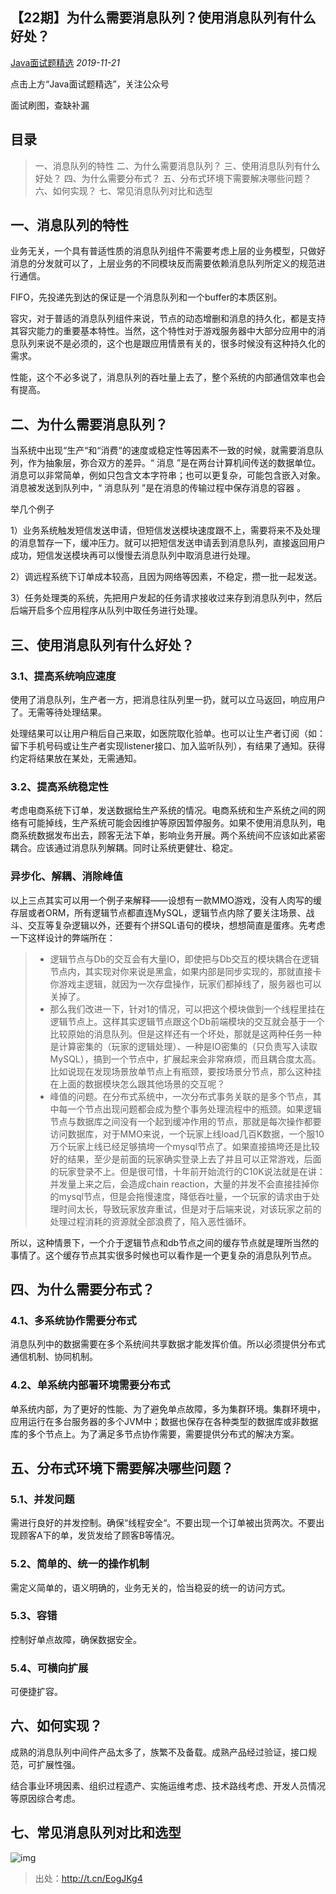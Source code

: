 ## 【22期】为什么需要消息队列？使用消息队列有什么好处？

[Java面试题精选](javascript:void(0);) *2019-11-21*

点击上方“Java面试题精选”，关注公众号

面试刷图，查缺补漏

## 目录

> 一、消息队列的特性
> 二、为什么需要消息队列？
> 三、使用消息队列有什么好处？
> 四、为什么需要分布式？
> 五、分布式环境下需要解决哪些问题？
> 六、如何实现？
> 七、常见消息队列对比和选型

## 一、消息队列的特性

业务无关，一个具有普适性质的消息队列组件不需要考虑上层的业务模型，只做好消息的分发就可以了，上层业务的不同模块反而需要依赖消息队列所定义的规范进行通信。

FIFO，先投递先到达的保证是一个消息队列和一个buffer的本质区别。

容灾，对于普适的消息队列组件来说，节点的动态增删和消息的持久化，都是支持其容灾能力的重要基本特性。当然，这个特性对于游戏服务器中大部分应用中的消息队列来说不是必须的，这个也是跟应用情景有关的，很多时候没有这种持久化的需求。

性能，这个不必多说了，消息队列的吞吐量上去了，整个系统的内部通信效率也会有提高。

## 二、为什么需要消息队列？

当系统中出现“生产“和“消费“的速度或稳定性等因素不一致的时候，就需要消息队列，作为抽象层，弥合双方的差异。“ 消息 ”是在两台计算机间传送的数据单位。消息可以非常简单，例如只包含文本字符串；也可以更复杂，可能包含嵌入对象。消息被发送到队列中，“ 消息队列 ”是在消息的传输过程中保存消息的容器 。

举几个例子

1）业务系统触发短信发送申请，但短信发送模块速度跟不上，需要将来不及处理的消息暂存一下，缓冲压力。就可以把短信发送申请丢到消息队列，直接返回用户成功，短信发送模块再可以慢慢去消息队列中取消息进行处理。

2）调远程系统下订单成本较高，且因为网络等因素，不稳定，攒一批一起发送。

3）任务处理类的系统，先把用户发起的任务请求接收过来存到消息队列中，然后后端开启多个应用程序从队列中取任务进行处理。

## 三、使用消息队列有什么好处？

### 3.1、提高系统响应速度

使用了消息队列，生产者一方，把消息往队列里一扔，就可以立马返回，响应用户了。无需等待处理结果。

处理结果可以让用户稍后自己来取，如医院取化验单。也可以让生产者订阅（如：留下手机号码或让生产者实现listener接口、加入监听队列），有结果了通知。获得约定将结果放在某处，无需通知。

### 3.2、提高系统稳定性

考虑电商系统下订单，发送数据给生产系统的情况。电商系统和生产系统之间的网络有可能掉线，生产系统可能会因维护等原因暂停服务。如果不使用消息队列，电商系统数据发布出去，顾客无法下单，影响业务开展。两个系统间不应该如此紧密耦合。应该通过消息队列解耦。同时让系统更健壮、稳定。

### 异步化、解耦、消除峰值

以上三点其实可以用一个例子来解释——设想有一款MMO游戏，没有人肉写的缓存层或者ORM，所有逻辑节点都直连MySQL，逻辑节点内除了要关注场景、战斗、交互等复杂逻辑以外，还要有个拼SQL语句的模块，想想简直是蛋疼。先考虑一下这样设计的弊端所在：

> - 逻辑节点与Db的交互会有大量IO，即使把与Db交互的模块耦合在逻辑节点内，其实现对你来说是黑盒，如果内部是同步实现的，那就直接卡你游戏主逻辑，就因为一次存盘操作，玩家们都掉线了，服务器也可以关掉了。
> - 那么我们改进一下，针对1的情况，可以把这个模块做到一个线程里挂在逻辑节点上。这样其实逻辑节点跟这个Db前端模块的交互就会基于一个比较原始的消息队列。但是这样还有一个坏处，那就是这两种任务一种是计算密集的（玩家的逻辑处理）、一种是IO密集的（只负责写入读取MySQL），搞到一个节点中，扩展起来会非常麻烦，而且耦合度太高。比如说现在发现场景放单节点上有瓶颈，要按场景分节点，那么这种挂在上面的数据模块怎么跟其他场景的交互呢？
> - 峰值的问题。在分布式系统中，一次分布式事务关联的是多个节点，其中每一个节点出现问题都会成为整个事务处理流程中的瓶颈。如果逻辑节点与数据库之间没有一个起到缓冲作用的节点，那就是每次操作都要访问数据库，对于MMO来说，一个玩家上线load几百K数据，一个服10万个玩家上线已经足够搞垮一个mysql节点了。如果直接搞垮还是比较好的结果，至少是前面的玩家确实登录上去了并且可以正常游戏，后面的玩家登录不上。但是很可惜，十年前开始流行的C10K说法就是在讲：并发量上来之后，会造成chain reaction，大量的并发不会直接挂掉你的mysql节点，但是会拖慢速度，降低吞吐量，一个玩家的请求由于处理时间太长，导致玩家放弃重试，但是对于后端来说，对该玩家之前的处理过程消耗的资源就全部浪费了，陷入恶性循环。

所以，这种情景下，一个介于逻辑节点和db节点之间的缓存节点就是理所当然的事情了。这个缓存节点其实很多时候也可以看作是一个更复杂的消息队列节点。

## 四、为什么需要分布式？

### 4.1、多系统协作需要分布式

消息队列中的数据需要在多个系统间共享数据才能发挥价值。所以必须提供分布式通信机制、协同机制。

### 4.2、单系统内部署环境需要分布式

单系统内部，为了更好的性能、为了避免单点故障，多为集群环境。集群环境中，应用运行在多台服务器的多个JVM中；数据也保存在各种类型的数据库或非数据库的多个节点上。为了满足多节点协作需要，需要提供分布式的解决方案。

## 五、分布式环境下需要解决哪些问题？

### 5.1、并发问题

需进行良好的并发控制。确保“线程安全“。不要出现一个订单被出货两次。不要出现顾客A下的单，发货发给了顾客B等情况。

### 5.2、简单的、统一的操作机制

需定义简单的，语义明确的，业务无关的，恰当稳妥的统一的访问方式。

### 5.3、容错

控制好单点故障，确保数据安全。

### 5.4、可横向扩展

可便捷扩容。

## 六、如何实现？

成熟的消息队列中间件产品太多了，族繁不及备载。成熟产品经过验证，接口规范，可扩展性强。

结合事业环境因素、组织过程遗产、实施运维考虑、技术路线考虑、开发人员情况等原因综合考虑。

## 七、常见消息队列对比和选型

![img](https://mmbiz.qpic.cn/mmbiz_png/8KKrHK5ic6XCAheBkKegfwQzrBaA7NuXvpIKDPiaIrUp5ltmOynXicibMoUp63pBcK4peibDTibeCdCwb96pOpqBonXg/640?wx_fmt=png&tp=webp&wxfrom=5&wx_lazy=1&wx_co=1)

> 出处：http://t.cn/EogJKg4